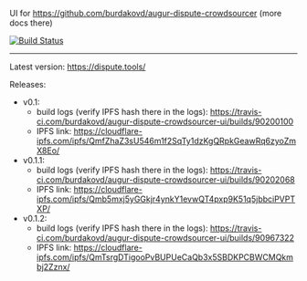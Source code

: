 UI for https://github.com/burdakovd/augur-dispute-crowdsourcer (more docs there)

[![Build Status](https://travis-ci.com/burdakovd/augur-dispute-crowdsourcer-ui.svg?branch=master)](https://travis-ci.com/burdakovd/augur-dispute-crowdsourcer-ui)

---

Latest version: https://dispute.tools/

Releases:
 - v0.1:
   - build logs (verify IPFS hash there in the logs): https://travis-ci.com/burdakovd/augur-dispute-crowdsourcer-ui/builds/90200100
   - IPFS link: https://cloudflare-ipfs.com/ipfs/QmfZhaZ3sU546m1f2SqTy1dzKgQRpkGeawRq6zyoZmX8Eo/
 - v0.1.1:
   - build logs (verify IPFS hash there in the logs): https://travis-ci.com/burdakovd/augur-dispute-crowdsourcer-ui/builds/90202068
   - IPFS link: https://cloudflare-ipfs.com/ipfs/Qmb5mxj5yGGkjr4ynkY1evwQT4pxp9K51q5jbbciPVPTXP/
 - v0.1.2:
   - build logs (verify IPFS hash there in the logs): https://travis-ci.com/burdakovd/augur-dispute-crowdsourcer-ui/builds/90967322
   - IPFS link: https://cloudflare-ipfs.com/ipfs/QmTsrgDTigooPvBUPUeCaQb3x5SBDKPCBWCMQkmbj2Zznx/

